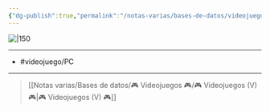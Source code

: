 ```yaml
---
{"dg-publish":true,"permalink":"/notas-varias/bases-de-datos/videojuegos/v-the-elder-scrolls-v-skyrim/"}
---
```



![|150](https://images.igdb.com/igdb/image/upload/t_cover_big/co1tnw.jpg)

---

- #videojuego/PC

---

> [[Notas varias/Bases de datos/🎮 Videojuegos 🎮/🎮 Videojuegos (V) 🎮\|🎮 Videojuegos (V) 🎮]]